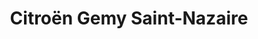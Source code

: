 ---
title: "Citroën Gemy Saint-Nazaire"
url: /saint-nazaire/citroen-gemy-saint-nazaire/
shop: Autohaus
---